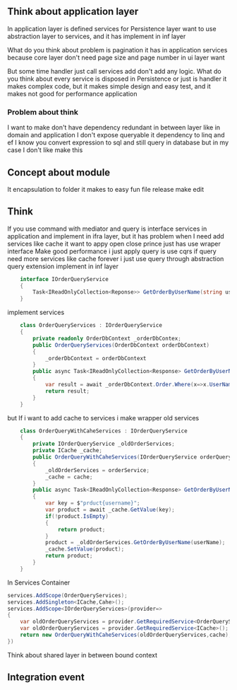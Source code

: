 ## Think about application layer


In application layer is defined services for Persistence layer want to use abstraction layer to services,
and it has implement in inf layer

What do you think about problem is pagination it has in application services because core layer 
don't need page size and page number in ui layer want

But some time handler just call services add don't add any logic.
What do you think about every service is disposed in Persistence or just is handler it makes complex code,
but it makes simple design and easy test, and it makes not good for performance application


### Problem about think

I want to make don't have dependency redundant in between layer like in domain and application I don't expose queryable
it dependency to linq and ef I know you convert expression to sql and still query in database but in my case I don't like make this


## Concept about module

It encapsulation to folder it makes to easy fun file release make edit


## Think 
If you use command with mediator and query is interface services in application and implement in ifra layer,
but it has problem when I need add services like cache it want to appy open close prince just has use wraper interface
Make good performance i just apply query is use cqrs if query need more services like 
cache forever i just use query through abstraction query extension implement in inf layer
```csharp
    interface IOrderQueryService
    {
        Task<IReadOnlyCollection<Reponse>> GetOrderByUserName(string userName);
    }
```
implement services
```csharp
    class OrderQueryServices : IOrderQueryService
    {
        private readonly OrderDbContext _orderDbContex;
        public OrderQueryServices(OrderDbContext orderDbContext)
        {
            _orderDbContext = orderDbContext
        }
        public async Task<IReadOnlyCollection<Response> GetOrderByUserName(string name)
        {
            var result = await _orderDbContext.Order.Where(x=>x.UserName == userName);
            return result;
        }
    }
```
 
but If i want to add cache to services i make wrapper old services

```csharp
    class OrderQueryWithCaheServices : IOrderQueryService
    {
        private IOrderQueryService _oldOrderServices;
        private ICache _cache;
        public OrderQueryWithCaheServices(IOrderQueryService orderQueryService, ICache cache)
        {
            _oldOrderServices = orderService;
            _cache = cache;
        }
        public async Task<IReadOnlyCollection<Response> GetOrderByUserName(string name)
        {
            var key = $"prduct{username}";
            var product = await _cache.GetValue(key);
            if(!product.IsEmpty)
            {
                return product;
            }
            product = _oldOrderServices.GetOrderByUserName(userName);
            _cache.SetValue(product);
            return product;
        }
    }
```

In Services Container

```csharp
services.AddScope(OrderQueryServices);
services.AddSingleton<ICache,Cahe>();
services.AddScope<IOrderQueryServices>(provider=>
{
    var oldOrderQueryServices = provider.GetRequiredService<OrderQueryServices>;
    var oldOrderQueryServices = provider.GetRequiredService<ICache>();
    return new OrderQueryWithCaheServices(oldOrderQueryServices,cache);
})
```

Think about shared layer in between bound context

## Integration event